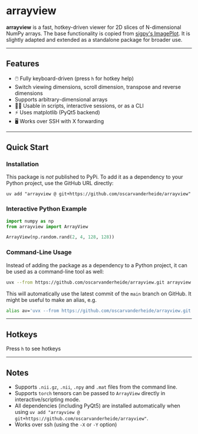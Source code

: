 # arrayview

**arrayview** is a fast, hotkey-driven viewer for 2D slices of N-dimensional NumPy arrays.
The base functionality is copied from [sigpy's
ImagePlot](https://github.com/mikgroup/sigpy). It is slightly adapted and extended as a
standalone package for broader use.

---

## Features

- 🖱️ Fully keyboard-driven (press `h` for hotkey help)
- Switch viewing dimensions, scroll dimension, transpose and reverse dimensions
- Supports arbitrary-dimensional arrays
- 🧑‍💻 Usable in scripts, interactive sessions, or as a CLI
- ⚡ Uses matplotlib (PyQt5 backend)
- 🖥️ Works over SSH with X forwarding

---

## Quick Start

### Installation

This package is *not* published to PyPi. To add it as a dependency to your Python project, use the GitHub URL directly: 

```uv add "arrayview @ git+https://github.com/oscarvanderheide/arrayview"```

### Interactive Python Example

```python
import numpy as np
from arrayview import ArrayView

ArrayView(np.random.rand(2, 4, 128, 128))
```

### Command-Line Usage

Instead of adding the package as a dependency to a Python project, it can be used as a command-line tool as well:

```sh
uvx --from https://github.com/oscarvanderheide/arrayview.git arrayview example_array.nii.gz
```

This will automatically use the latest commit of the `main` branch on GitHub. It might be useful to make an alias, e.g.

```sh
alias av='uvx --from https://github.com/oscarvanderheide/arrayview.git arrayview'
```

---

## Hotkeys

Press `h` to see hotkeys

---

## Notes
- Supports `.nii.gz`, `.nii`, `.npy` and `.mat` files from the command line.
- Supports `torch` tensors can be passed to `ArrayView` directly in interactive/scripting mode.
- All dependencies (including PyQt5) are installed automatically when using `uv add "arrayview @ git+https://github.com/oscarvanderheide/arrayview"`.
- Works over ssh (using the `-X` or `-Y` option)
